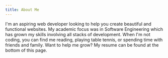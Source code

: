 ```yaml
---
title: About Me
---
```


I'm an aspiring web developer looking to help you create beautiful and functional websites. My academic focus was in Software Engineering which has grown my skills involving all stacks of development. When I'm not coding, you can find me reading, playing table tennis, or spending time with friends and family. Want to help me grow? My resume can be found at the bottom of this page. 

